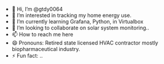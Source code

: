 - 👋 Hi, I’m @gtdy0064
- 👀 I’m interested in tracking my home energy use.
- 🌱 I’m currently learning Grafana, Python, in Virtualbox
- 💞️ I’m looking to collaborate on solar system monitoring..
- 📫 How to reach me here
- 😄 Pronouns: Retired state licensed HVAC contractor mostly biopharmaceutical industry.
- ⚡ Fun fact: ..

<!---
gtdy0064/gtdy0064 is a ✨ special ✨ repository because its `README.md` (this file) appears on your GitHub profile.
You can click the Preview link to take a look at your changes.
--->
